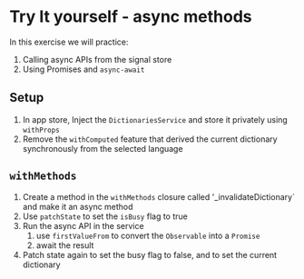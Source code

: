 # Try It yourself - async methods
In this exercise we will practice:
1. Calling async APIs from the signal store
2. Using Promises and `async-await`

## Setup
1. In app store, Inject the `DictionariesService` and store it privately using `withProps`
2. Remove the `withComputed` feature that derived the current dictionary synchronously from the selected language


## `withMethods`
1. Create a method in the `withMethods` closure called '_invalidateDictionary` and make it an async method
2. Use `patchState` to set the `isBusy` flag to true
3. Run the async API in the service
   1. use `firstValueFrom` to convert the `Observable` into a `Promise`
   2. await the result
4. Patch state again to set the busy flag to false, and to set the current dictionary